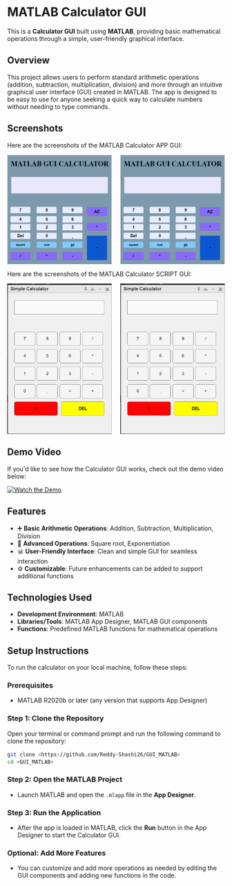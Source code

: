 

# **MATLAB Calculator GUI**

This is a **Calculator GUI** built using **MATLAB**, providing basic mathematical operations through a simple, user-friendly graphical interface.

## Overview

This project allows users to perform standard arithmetic operations (addition, subtraction, multiplication, division) and more through an intuitive graphical user interface (GUI) created in MATLAB. The app is designed to be easy to use for anyone seeking a quick way to calculate numbers without needing to type commands.

## Screenshots

Here are the screenshots of the MATLAB Calculator APP GUI:

<div style="display: flex; justify-content: space-between;">
  <img src="images/CALCULATOR USING GUI_1.png" alt="Calculator GUI 1" width="48%" />
  <img src="images/CALCULATOR USING GUI_1.png" alt="Calculator GUI 2" width="48%" />
</div>

Here are the screenshots of the MATLAB Calculator SCRIPT GUI:

<div style="display: flex; justify-content: space-between;">
  <img src="images/CALCULATOR USING SCRIPT_1.png" alt="Calculator SCRIPT 1" width="48%" />
  <img src="images/CALCULATOR USING SCRIPT_1.png" alt="Calculator SCRIPTFeature 2" width="48%" />
</div>

## Demo Video

If you'd like to see how the Calculator GUI works, check out the demo video below:

[![Watch the Demo](https://img.youtube.com/vi/D7x8YBrKWKA/0.jpg)](https://youtu.be/D7x8YBrKWKA)


## Features

- ➕ **Basic Arithmetic Operations**: Addition, Subtraction, Multiplication, Division
- 🔢 **Advanced Operations**: Square root, Exponentiation
- 📊 **User-Friendly Interface**: Clean and simple GUI for seamless interaction
- ⚙️ **Customizable**: Future enhancements can be added to support additional functions

## Technologies Used

- **Development Environment**: MATLAB
- **Libraries/Tools**: MATLAB App Designer, MATLAB GUI components
- **Functions**: Predefined MATLAB functions for mathematical operations

## Setup Instructions

To run the calculator on your local machine, follow these steps:

### Prerequisites

- MATLAB R2020b or later (any version that supports App Designer)
  
### Step 1: Clone the Repository

Open your terminal or command prompt and run the following command to clone the repository:

```bash
git clone <https://github.com/Reddy-Shashi26/GUI_MATLAB>
cd <GUI_MATLAB>
```

### Step 2: Open the MATLAB Project

- Launch MATLAB and open the `.mlapp` file in the **App Designer**.

### Step 3: Run the Application

- After the app is loaded in MATLAB, click the **Run** button in the App Designer to start the Calculator GUI.

### Optional: Add More Features

- You can customize and add more operations as needed by editing the GUI components and adding new functions in the code.


